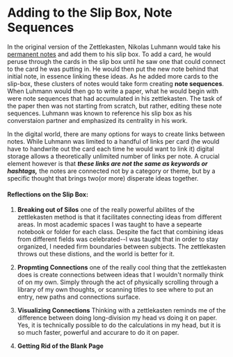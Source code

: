 # Adding to the Slip Box, Note Sequences

In the original version of the Zettlekasten, Nikolas Luhmann would take his [permanent notes](215_PermanentNotes.md) and add them to his slip box. To add a card, he would peruse through the cards in the slip box until he saw one that could connect to the card he was putting in. He would then put the new note behind that initial note, in essence linking these ideas. As he added more cards to the slip-box, these clusters of notes would take form creating **note sequences**. When Luhmann would then go to write a paper, what he would begin with were note sequences that had accumulated in his zettlekasten. The task of the paper then was not starting from scratch, but rather, editing these note sequences. Luhmann was known to reference his slip box as his converstaion partner and emphasized its centrality in his work. 


In the digital world, there are many options for ways to create links between notes. While Luhmann was limited to a handful of links per card (he would have to handwrite out the card each time he would want to link it) digital storage allows a theoretically unlimited number of links per note. A crucial element however is that _**these links are not the same as keywords or hashtags,**_ the notes are connected not by a category or theme, but by a specific thought that brings two(or more) disperate ideas together. 


#### Reflections on the Slip Box:
1. **Breaking out of Silos** one of the really powerful abilites of the zettlekasten method is that it facilitates connecting ideas from different areas. In most academic spaces I was taught to have a sepearte notebook or folder for each class. Despite the fact that combining ideas from different fields was celebrated--I was taught that in order to stay organized, I needed firm boundaries between subjects. The zettlekasten throws out these distions, and the world is better for it. 

2. **Propmting Connections** one of the really cool thing that the zettlekasten does is create connections between ideas that I wouldn't normally think of on my own. Simply through the act of physically scrolling through a library of my own thoughts, or scanning titles to see where to put an entry, new paths and connections surface. 


3. **Visualizing Connections** Thinking with a zettlekasten reminds me of the difference between doing long-division my head vs doing it on paper. Yes, it is technically possible to do the calculations in my head, but it is so much faster, powerful and accurare to do it on paper. 

4. **Getting Rid of the Blank Page** 
